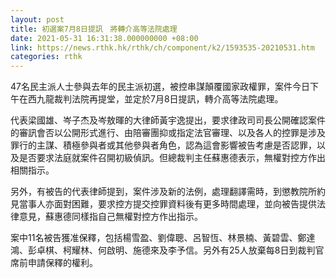 ```yaml
---
layout: post
title: 初選案7月8日提訊　將轉介高等法院處理
date: 2021-05-31 16:31:38.000000000 +08:00
link: https://news.rthk.hk/rthk/ch/component/k2/1593535-20210531.htm
categories: rthk
---
```


47名民主派人士參與去年的民主派初選，被控串謀顛覆國家政權罪，案件今日下午在西九龍裁判法院再提堂，並定於7月8日提訊，轉介高等法院處理。

代表梁國雄、岑子杰及岑敖暉的大律師黃宇逸提出，要求律政司司長公開確認案件的審訊會否以公開形式進行、由陪審團抑或指定法官審理、以及各人的控罪是涉及罪行的主謀、積極參與者或其他參與者角色，認為這會影響被告考慮是否認罪，以及是否要求法庭就案件召開初級偵訊。但總裁判主任蘇惠德表示，無權對控方作出相關指示。

另外，有被告的代表律師提到，案件涉及新的法例，處理翻譯需時，到懲教院所約見當事人亦面對困難，要求控方提交控罪資料後有更多時間處理，並向被告提供法律意見，蘇惠德同樣指自己無權對控方作出指示。

案中11名被告獲准保釋，包括楊雪盈、劉偉聰、呂智恆、林景楠、黃碧雲、鄭達鴻、彭卓棋、柯耀林、何啟明、施德來及李予信。另外有25人放棄每8日到裁判官席前申請保釋的權利。
